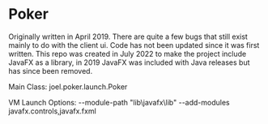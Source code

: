 # Poker
Originally written in April 2019. There are quite a few bugs that still exist mainly to do with the client ui.
Code has not been updated since it was first written.
This repo was created in July 2022 to make the project include JavaFX as a library, in 2019 JavaFX was included with Java releases but has since been removed.


Main Class: joel.poker.launch.Poker

VM Launch Options: --module-path "lib\javafx\lib" --add-modules javafx.controls,javafx.fxml
